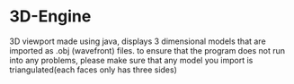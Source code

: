 # 3D-Engine
3D viewport made using java, displays 3 dimensional models that are imported as .obj (wavefront) files.
to ensure that the program does not run into any problems, please make sure that any model you import is triangulated(each faces only has three sides)

